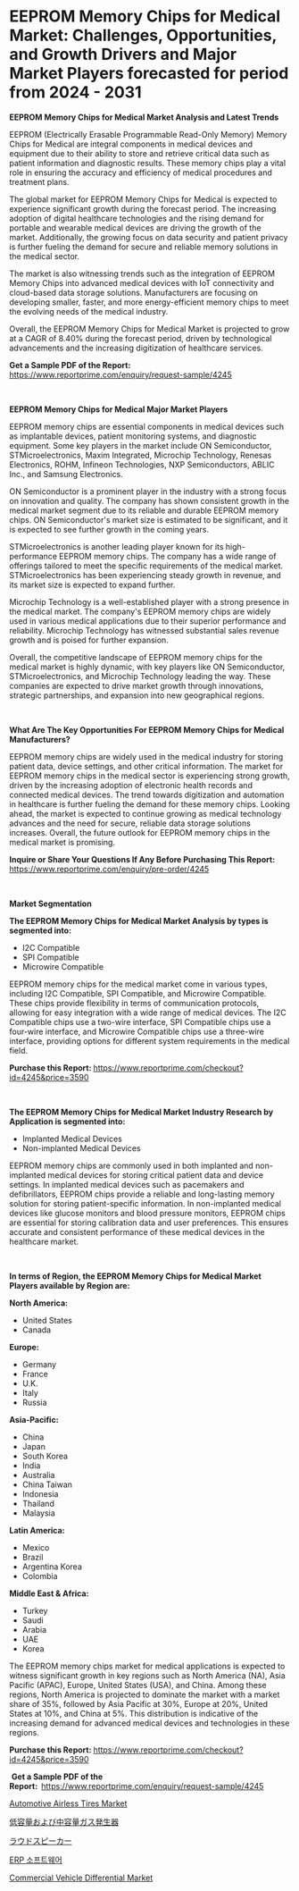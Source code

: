 <p><h1>EEPROM Memory Chips for Medical Market: Challenges, Opportunities, and Growth Drivers and Major Market Players forecasted for period from 2024 - 2031</h1></p><p><strong>EEPROM Memory Chips for Medical Market Analysis and Latest Trends</strong></p>
<p><p>EEPROM (Electrically Erasable Programmable Read-Only Memory) Memory Chips for Medical are integral components in medical devices and equipment due to their ability to store and retrieve critical data such as patient information and diagnostic results. These memory chips play a vital role in ensuring the accuracy and efficiency of medical procedures and treatment plans.</p><p>The global market for EEPROM Memory Chips for Medical is expected to experience significant growth during the forecast period. The increasing adoption of digital healthcare technologies and the rising demand for portable and wearable medical devices are driving the growth of the market. Additionally, the growing focus on data security and patient privacy is further fueling the demand for secure and reliable memory solutions in the medical sector.</p><p>The market is also witnessing trends such as the integration of EEPROM Memory Chips into advanced medical devices with IoT connectivity and cloud-based data storage solutions. Manufacturers are focusing on developing smaller, faster, and more energy-efficient memory chips to meet the evolving needs of the medical industry.</p><p>Overall, the EEPROM Memory Chips for Medical Market is projected to grow at a CAGR of 8.40% during the forecast period, driven by technological advancements and the increasing digitization of healthcare services.</p></p>
<p><strong>Get a Sample PDF of the Report:&nbsp;</strong> <a href="https://www.reportprime.com/enquiry/request-sample/4245">https://www.reportprime.com/enquiry/request-sample/4245</a></p>
<p>&nbsp;</p>
<p><strong>EEPROM Memory Chips for Medical Major Market Players</strong></p>
<p><p>EEPROM memory chips are essential components in medical devices such as implantable devices, patient monitoring systems, and diagnostic equipment. Some key players in the market include ON Semiconductor, STMicroelectronics, Maxim Integrated, Microchip Technology, Renesas Electronics, ROHM, Infineon Technologies, NXP Semiconductors, ABLIC Inc., and Samsung Electronics.</p><p>ON Semiconductor is a prominent player in the industry with a strong focus on innovation and quality. The company has shown consistent growth in the medical market segment due to its reliable and durable EEPROM memory chips. ON Semiconductor's market size is estimated to be significant, and it is expected to see further growth in the coming years.</p><p>STMicroelectronics is another leading player known for its high-performance EEPROM memory chips. The company has a wide range of offerings tailored to meet the specific requirements of the medical market. STMicroelectronics has been experiencing steady growth in revenue, and its market size is expected to expand further.</p><p>Microchip Technology is a well-established player with a strong presence in the medical market. The company's EEPROM memory chips are widely used in various medical applications due to their superior performance and reliability. Microchip Technology has witnessed substantial sales revenue growth and is poised for further expansion.</p><p>Overall, the competitive landscape of EEPROM memory chips for the medical market is highly dynamic, with key players like ON Semiconductor, STMicroelectronics, and Microchip Technology leading the way. These companies are expected to drive market growth through innovations, strategic partnerships, and expansion into new geographical regions.</p></p>
<p>&nbsp;</p>
<p><strong>What Are The Key Opportunities For EEPROM Memory Chips for Medical Manufacturers?</strong></p>
<p><p>EEPROM memory chips are widely used in the medical industry for storing patient data, device settings, and other critical information. The market for EEPROM memory chips in the medical sector is experiencing strong growth, driven by the increasing adoption of electronic health records and connected medical devices. The trend towards digitization and automation in healthcare is further fueling the demand for these memory chips. Looking ahead, the market is expected to continue growing as medical technology advances and the need for secure, reliable data storage solutions increases. Overall, the future outlook for EEPROM memory chips in the medical market is promising.</p></p>
<p><strong>Inquire or Share Your Questions If Any Before Purchasing This Report:</strong> <a href="https://www.reportprime.com/enquiry/pre-order/4245">https://www.reportprime.com/enquiry/pre-order/4245</a></p>
<p>&nbsp;</p>
<p><strong>Market Segmentation</strong></p>
<p><strong>The EEPROM Memory Chips for Medical Market Analysis by types is segmented into:</strong></p>
<p><ul><li>I2C Compatible</li><li>SPI Compatible</li><li>Microwire Compatible</li></ul></p>
<p><p>EEPROM memory chips for the medical market come in various types, including I2C Compatible, SPI Compatible, and Microwire Compatible. These chips provide flexibility in terms of communication protocols, allowing for easy integration with a wide range of medical devices. The I2C Compatible chips use a two-wire interface, SPI Compatible chips use a four-wire interface, and Microwire Compatible chips use a three-wire interface, providing options for different system requirements in the medical field.</p></p>
<p><strong>Purchase this Report:&nbsp;</strong><a href="https://www.reportprime.com/checkout?id=4245&price=3590">https://www.reportprime.com/checkout?id=4245&price=3590</a></p>
<p>&nbsp;</p>
<p><strong>The EEPROM Memory Chips for Medical Market Industry Research by Application is segmented into:</strong></p>
<p><ul><li>Implanted Medical Devices</li><li>Non-implanted Medical Devices</li></ul></p>
<p><p>EEPROM memory chips are commonly used in both implanted and non-implanted medical devices for storing critical patient data and device settings. In implanted medical devices such as pacemakers and defibrillators, EEPROM chips provide a reliable and long-lasting memory solution for storing patient-specific information. In non-implanted medical devices like glucose monitors and blood pressure monitors, EEPROM chips are essential for storing calibration data and user preferences. This ensures accurate and consistent performance of these medical devices in the healthcare market.</p></p>
<p>&nbsp;</p>
<p><strong>In terms of Region, the EEPROM Memory Chips for Medical Market Players available by Region are:</strong></p>
<p>
    <p> <strong> North America: </strong>
        <ul>
            <li>United States</li>
            <li>Canada</li>
        </ul>
        </p> 
    <p> <strong> Europe: </strong>
        <ul>
            <li>Germany</li>
            <li>France</li>
            <li>U.K.</li>
            <li>Italy</li>
            <li>Russia</li>
        </ul>
        </p> 
    <p> <strong> Asia-Pacific: </strong>
        <ul>
            <li>China</li>
            <li>Japan</li>
            <li>South Korea</li>
            <li>India</li>
            <li>Australia</li>
            <li>China Taiwan</li>
            <li>Indonesia</li>
            <li>Thailand</li>
            <li>Malaysia</li>
        </ul>
        </p> 
    <p> <strong> Latin America: </strong>
        <ul>
            <li>Mexico</li>
            <li>Brazil</li>
            <li>Argentina Korea</li>
            <li>Colombia</li>
        </ul>
        </p> 
    <p> <strong> Middle East & Africa: </strong>
        <ul>
            <li>Turkey</li>
            <li>Saudi</li>
            <li>Arabia</li>
            <li>UAE</li>
            <li>Korea</li>
        </ul>
    </p>
    </p>
<p><p>The EEPROM memory chips market for medical applications is expected to witness significant growth in key regions such as North America (NA), Asia Pacific (APAC), Europe, United States (USA), and China. Among these regions, North America is projected to dominate the market with a market share of 35%, followed by Asia Pacific at 30%, Europe at 20%, United States at 10%, and China at 5%. This distribution is indicative of the increasing demand for advanced medical devices and technologies in these regions.</p></p>
<p><strong>Purchase this Report: </strong><a href="https://www.reportprime.com/checkout?id=4245&price=3590">https://www.reportprime.com/checkout?id=4245&price=3590</a></p>
<p>&nbsp;<strong>Get a Sample PDF of the Report:&nbsp;&nbsp;</strong><a href="https://www.reportprime.com/enquiry/request-sample/4245">https://www.reportprime.com/enquiry/request-sample/4245</a></p>
<p><strong></strong></p>
<p><p><a href="https://issuu.com/reportprime-2/docs/automotive-airless-tires-market-size-2030.pptx">Automotive Airless Tires Market</a></p><p><a href="https://github.com/mathieurico66/Market-Research-Report-List-1/blob/main/234523715057.md">低容量および中容量ガス発生器</a></p><p><a href="https://github.com/ycmtqqhvk3273/Market-Research-Report-List-1/blob/main/657093815056.md">ラウドスピーカー</a></p><p><a href="https://github.com/ZacharyScthmitt4465/Market-Research-Report-List-1/blob/main/842806913982.md">ERP 소프트웨어</a></p><p><a href="https://issuu.com/reportprime-2/docs/commercial-vehicle-differential-market-size-2030.p">Commercial Vehicle Differential Market</a></p></p>